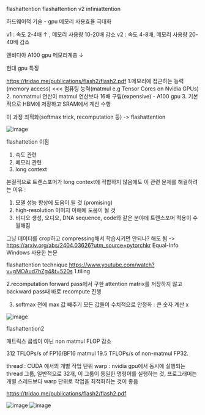 flashattention
flashattention v2
infiniattention

하드웨어적 기술 - gpu 메모리 사용효율 극대화 

v1 : 속도 2-4배 ↑ , 메모리 사용량 10-20배 감소
v2 : 속도 4-8배, 메모리 사용량 20-40배 감소


엔비디아 A100 gpu 메모리계층 ↓


현대 gpu 특징

https://tridao.me/publications/flash2/flash2.pdf
1.메모리에 접근하는 능력(memory access) <<< 컴퓨팅 능력(matmul e.g  Tensor Cores on Nvidia GPUs)
2. nonmatmul 연산이 matmul 연산보다 16배 구림(expensive) - A100 gpu
3. 기본적으로 HBM에 저장하고 SRAM에서 계산 수행


이 과정 최적화(softmax trick, recomputation 등) -> flashattention 


![image](https://github.com/jinuk0211/flashattention/assets/150532431/2f4c5427-46ec-4d8f-a2b5-64b92bf774d8)



flashattetion 이점
1. 속도 관련
2. 메모리 관련
3. long context

본질적으로 트랜스포머가 long context에 적합하지 않음에도 이 관련 문제를 해결하려는 이유 :

1. 모델 성능 향상에 도움이 될 것 (promising)
2. high-resolution 이미지 이해에 도움이 될 것
3. 비디오 생성, 오디오, DNA sequence, code와 같은 분야에 트랜스포머 적용이 수월해짐
 
그냥 데이터를 crop하고 compressing해서 학습시키면 안되나?
해도 됨 -> https://arxiv.org/abs/2404.03626?utm_source=pytorchkr
Equal-Info Windows 사용한 논문 

flashattention technique
https://www.youtube.com/watch?v=gMOAud7hZg4&t=520s
1.tiling

2.recomputation
forward pass에서 구한 attention matrix를 저장하지 않고 backward pass때 바로 recompute 진행

3. softmax 전에 max 값 빼주기
모든 값들이 수치적으로 안정화 : 큰 숫자 계산 x

![image](https://github.com/jinuk0211/flashattention/assets/150532431/f0710580-8b4f-4142-9d91-65e6eee63f86)


flashattention2

매트릭스 곱셈이 아닌 non matmul FLOP 감소

312 TFLOPs/s of
FP16/BF16 matmul 
19.5 TFLOPs/s of
non-matmul FP32.


thread : CUDA 에서의 개별 작업 단위
warp : nvidia gpu에서 동시에 실행되는 thread 그룹, 일반적으로 32개, 이 그룹이 동일한 명령어를 실행하는 것, 프로그래머는 개별 스레드보다 warp 단위로 작업을 최적화하는 것이 좋음

https://tridao.me/publications/flash2/flash2.pdf

![image](https://github.com/jinuk0211/flashattention/assets/150532431/408302a0-7e86-4096-908a-52852219bdae)
![image](https://github.com/jinuk0211/flashattention/assets/150532431/90d42373-5d13-4bd9-8bcd-4e759d9643c2)
